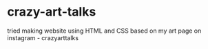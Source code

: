 # crazy-art-talks
tried making website using HTML and CSS based on my art page on instagram - crazyarttalks
